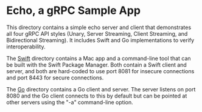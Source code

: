 # Echo, a gRPC Sample App

This directory contains a simple echo server and client
that demonstrates all four gRPC API styles (Unary, Server 
Streaming, Client Streaming, and Bidirectional Streaming).
It includes Swift and Go implementations to verify 
interoperability.

The [Swift](Swift) directory contains a Mac app and a command-line tool
that can be built with the Swift Package Manager. Both contain
a Swift client and server, and both are hard-coded to use port
8081 for insecure connections and port 8443 for secure connections.

The [Go](Go) directory contains a Go client and server. The server
listens on port 8080 and the Go client connects to this by
default but can be pointed at other servers using the "-a" 
command-line option.

